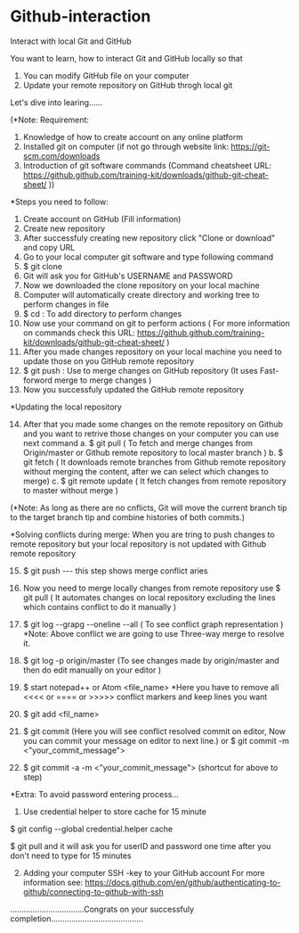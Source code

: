 # Github-interaction
Interact with local Git and GitHub

You want to learn, how to interact Git and GitHub locally so that 
1. You can modify GitHub file on your computer 
2. Update your remote repository on GitHub throgh local git

Let's dive into learing......

(*Note:  Requirement: 
1. Knowledge of how to create account on any online platform
2. Installed git on computer (if not go through website link: https://git-scm.com/downloads
3. Introduction of git software commands (Command cheatsheet URL: https://github.github.com/training-kit/downloads/github-git-cheat-sheet/ ))                       

*Steps you need to follow: 
1. Create account on GitHub (Fill information)
2. Create new repository
3. After successfuly creating new repository click "Clone or download" and copy URL
4. Go to your local computer git software and type following command
5. $ git clone <paste URL>
6. Git will ask you for GitHub's USERNAME and PASSWORD
7. Now we downloaded the clone repository on your local machine
8. Computer will automatically create directory and working tree to perform changes in file
9. $ cd <repository name>   : To add directory to perform changes
10. Now use your command on git to perform actions 
    ( For more information on commands check this URL: https://github.github.com/training-kit/downloads/github-git-cheat-sheet/ )
11. After you made changes repository on your local machine you need to update those on you GitHub remote repository
12. $ git push  : Use to merge changes on GitHub repository (It uses Fast-forword merge to merge changes )
13. Now you successfuly updated the GitHub remote repository

*Updating the local repository

14. After that you made some changes on the remote repository on Github and you want to retrive those changes on your computer you
    can use next command
   a. $ git pull  ( To fetch and merge changes from Origin/master or Github remote repository to local master branch )
   b. $ git fetch ( It downloads remote branches from Github remote repository without merging the content, after we can select which changes to merge)
   c. $ git remote update ( It fetch changes from remote repository to master without merge )

(*Note: As long as there are no cnflicts, Git will move the current branch tip to the target branch tip and combine histories of both commits.)

*Solving conflicts during merge: When you are tring to push changes to remote repository but your local repository is not updated with Github remote repository

15. $ git push --- this step shows merge conflict aries
16. Now you need to merge locally changes from remote repository use
    $ git pull ( It automates changes on local repository excluding the lines which contains conflict to do it manually )
17. $ git log --grapg --oneline --all  ( To see conflict graph representation )
*Note: Above conflict we are going to use Three-way merge to resolve it.

18. $ git log -p origin/master (To see changes made by origin/master and then do edit manually on your editor )
19. $ start notepad++ or Atom <file_name> 
*Here you have to remove all <<<< or ==== or >>>>> conflict markers and keep lines you want

20. $ git add <fil_name> 
21. $ git commit (Here you will see conflict resolved commit on editor, Now you can commit your message on editor to next line.)
 or $ git commit -m <"your_commit_message">

22. $ git commit -a -m <"your_commit_message">  (shortcut for above to step)

*Extra: To avoid password entering process...

1. Use credential helper to store cache for 15 minute  

$ git config --global credential.helper cache

$ git pull and it will ask you for userID and password one time after you don't need to type for 15 minutes

2. Adding your computer SSH -key to your GitHub account 
For more information see: https://docs.github.com/en/github/authenticating-to-github/connecting-to-github-with-ssh


.................................Congrats on your successfuly completion.........................................

